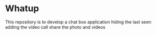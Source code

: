# Whatup
This repository is to develop a chat box application
hiding the last seen
adding the video call 
share the photo and videos
